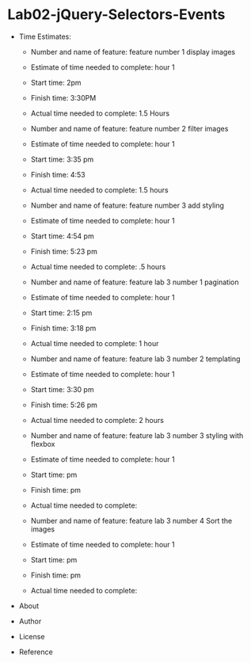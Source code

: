 # Lab02-jQuery-Selectors-Events

+ Time Estimates:

    + Number and name of feature: feature number 1 display images
    + Estimate of time needed to complete: hour 1
    + Start time: 2pm
    + Finish time: 3:30PM
    + Actual time needed to complete: 1.5 Hours
    
    + Number and name of feature: feature number 2 filter images
    + Estimate of time needed to complete: hour 1
    + Start time: 3:35 pm
    + Finish time: 4:53
    + Actual time needed to complete: 1.5 hours

    + Number and name of feature: feature number 3 add styling
    + Estimate of time needed to complete: hour 1
    + Start time: 4:54 pm
    + Finish time: 5:23 pm
    + Actual time needed to complete: .5 hours

    + Number and name of feature: feature lab 3 number 1 pagination
    + Estimate of time needed to complete: hour 1
    + Start time: 2:15 pm
    + Finish time: 3:18 pm
    + Actual time needed to complete: 1 hour

    + Number and name of feature: feature lab 3 number 2 templating
    + Estimate of time needed to complete: hour 1
    + Start time: 3:30 pm
    + Finish time: 5:26 pm
    + Actual time needed to complete: 2 hours

    + Number and name of feature: feature lab 3 number 3 styling with flexbox
    + Estimate of time needed to complete: hour 1
    + Start time:  pm
    + Finish time:  pm
    + Actual time needed to complete: 
    
    + Number and name of feature: feature lab 3 number 4 Sort the images
    + Estimate of time needed to complete: hour 1
    + Start time:  pm
    + Finish time:  pm
    + Actual time needed to complete: 



+ About

+ Author

+ License 

+ Reference

